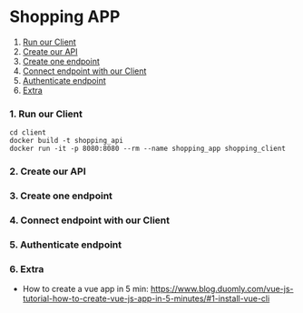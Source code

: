# Shopping APP



1. [Run our Client](#Step1)
2. [Create our API](#Step2)
3. [Create one endpoint](#Step3)
4. [Connect endpoint with our Client](#Step4)
5. [Authenticate endpoint](#Step5)
6. [Extra](#Extra)



### <a id="Step1"></a>1. Run our Client ###
```
cd client
docker build -t shopping_api
docker run -it -p 8080:8080 --rm --name shopping_app shopping_client
```
### <a id="Step2"></a>2. Create our API ###
### <a id="Step3"></a>3. Create one endpoint ###
### <a id="Step4"></a>4. Connect endpoint with our Client ###
### <a id="Step5"></a>5. Authenticate endpoint ###
### <a id="Extra"></a>6. Extra ###
- How to create a vue app in 5 min: https://www.blog.duomly.com/vue-js-tutorial-how-to-create-vue-js-app-in-5-minutes/#1-install-vue-cli